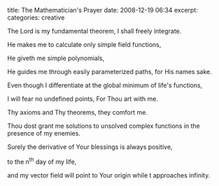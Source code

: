 title: The Mathematician's Prayer
date: 2008-12-19 06:34
excerpt: 
categories: creative

The Lord is my fundamental theorem, I shall freely integrate.

He  makes me to calculate only simple field functions,

He giveth me  simple polynomials,

He guides me through easily parameterized paths,  for His names sake.

Even though I differentiate at the global minimum  of life's functions,

I will fear no undefined points, For Thou art  with me.

Thy axioms and Thy theorems, they comfort me.

Thou dost  grant me solutions to unsolved complex functions in the presence of my  enemies.

Surely the derivative of Your blessings is always positive,

to  the n<sup>th</sup> day of my life,

and my vector field will point to  Your origin while t approaches  infinity.